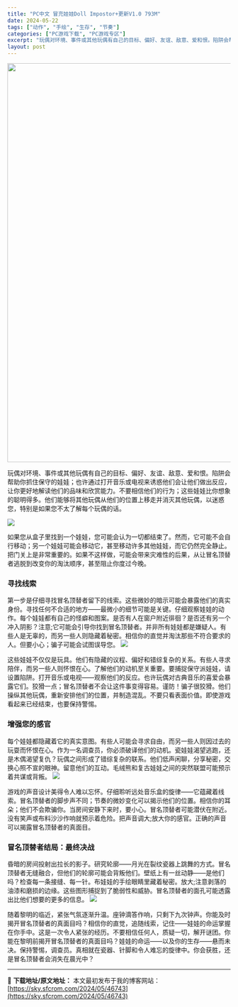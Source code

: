 ```yaml
---
title: "PC中文 冒充娃娃Doll Impostor+更新V1.0 793M"
date: 2024-05-22
tags: ["动作", "手绘", "生存", "节奏"]
categories: ["PC游戏下载", "PC游戏专区"]
excerpt: "玩偶对环境、事件或其他玩偶有自己的目标、偏好、友谊、敌意、爱和恨。陷阱会帮助你抓住保守的娃娃；也许通过打开音乐或电视来诱惑他们会让他们做出反应，让你更好地解读他们的品味和欣赏能力。不要相信他们的行为；这些娃娃比你想象的聪明得多。他们能够将其他玩偶从他们的位置上移走并消灭其他玩偶，以迷惑您，特别是如果&hellip;"
layout: post
---
```


<img class="aligncenter size-full wp-image-46744" src="https://sky.sfcrom.com/wp-content/uploads/2024/05/2024052200271828.webp" alt="" width="600" height="900" />

玩偶对环境、事件或其他玩偶有自己的目标、偏好、友谊、敌意、爱和恨。陷阱会帮助你抓住保守的娃娃；也许通过打开音乐或电视来诱惑他们会让他们做出反应，让你更好地解读他们的品味和欣赏能力。不要相信他们的行为；这些娃娃比你想象的聪明得多。他们能够将其他玩偶从他们的位置上移走并消灭其他玩偶，以迷惑您，特别是如果您不太了解每个玩偶的话。

<img src="https://sky.sfcrom.com/wp-content/uploads/2024/05/20240522083048-8761c.jpeg" />

<span>如果您从盒子里找到一个娃娃，您可能会认为一切都结束了。然而，它可能不会自行移动；另一个娃娃可能会移动它，甚至移动许多其他娃娃，而它仍然完全静止。把门关上是非常重要的。如果不这样做，可能会带来灾难性的后果，从让冒名顶替者逃脱到改变你的淘汰顺序，甚至阻止你度过今晚。</span>
<h3><span>寻找线索</span></h3>
<span>第一步是仔细寻找冒名顶替者留下的线索。这些微妙的暗示可能会暴露他们的真实身份。寻找任何不合适的地方——最微小的细节可能是关键。仔细观察娃娃的动作。每个娃娃都有自己的怪癖和图案。是否有人在窗户附近徘徊？是否还有另一个冲入阴影？注意;它可能会引导你找到冒名顶替者。并非所有娃娃都是嫌疑人。有些人是无辜的，而另一些人则隐藏着秘密。相信你的直觉并淘汰那些不符合要求的人。但要小心；骗子可能会试图误导您。</span>

<img src="https://sky.sfcrom.com/wp-content/uploads/2024/05/20240522083053-1fc55.jpeg" />

<span>这些娃娃不仅仅是玩具。他们有隐藏的议程、偏好和错综复杂的关系。有些人寻求陪伴，而另一些人则怀恨在心。了解他们的动机至关重要。要捕捉保守派娃娃，请设置陷阱。打开音乐或电视——观察他们的反应。也许玩偶对古典音乐的喜爱会暴露它们。狡猾一点；冒名顶替者不会让这件事变得容易。谨防！骗子很狡猾。他们操纵其他玩偶，重新安排他们的位置，并制造混乱。不要只看表面价值。即使游戏看起来已经结束，也要保持警惕。</span>
<h3><span>增强您的感官</span></h3>
<span>每个娃娃都隐藏着它的真实意图。有些人可能会寻求自由，而另一些人则因过去的玩耍而怀恨在心。作为一名调查员，你必须破译他们的动机。瓷娃娃渴望逃跑，还是木偶渴望复仇？玩偶之间形成了错综复杂的联系。他们低声闲聊，分享秘密，交换心照不宣的眼神。留意他们的互动。毛绒熊和复古娃娃之间的突然联盟可能预示着共谋或背叛。</span>

<img src="https://sky.sfcrom.com/wp-content/uploads/2024/05/20240522083056-32b72.jpeg" />

<span>游戏的声音设计美得令人难以忘怀。仔细聆听远处音乐盒的旋律——它蕴藏着线索。冒名顶替者的脚步声不同；节奏的微妙变化可以揭示他们的位置。相信你的耳朵；他们不会欺骗你。当房间安静下来时，要小心。冒名顶替者可能潜伏在附近。没有笑声或布料沙沙作响就预示着危险。把声音调大;放大你的感官。正确的声音可以揭露冒名顶替者的真面目。</span>
<h3><span>冒名顶替者结局：最终决战</span></h3>
<span>昏暗的房间投射出拉长的影子。研究轮廓——月光在裂纹瓷器上跳舞的方式。冒名顶替者无缝融合，但他们的轮廓可能会背叛他们。壁纸上有一丝动静——是他们吗？检查每一条接缝、每一针。布娃娃的手绘眼睛里藏着秘密。放大;注意剥落的油漆和磨损的边缘。这些图形捕捉到了脆弱性和威胁。冒名顶替者的面孔可能透露出比他们想要的更多的信息。</span>

<img src="https://sky.sfcrom.com/wp-content/uploads/2024/05/20240522083059-66a39.jpeg" />

随着黎明的临近，紧张气氛逐渐升温。座钟滴答作响，只剩下九次钟声。你能及时揭开冒名顶替者的真面目吗？相信你的直觉，追随线索，记住——娃娃的命运掌握在你手中。这是一次令人紧张的经历。不要相信任何人，质疑一切，解开谜团。你能在黎明前揭开冒名顶替者的真面目吗？娃娃的命运——以及你的生存——悬而未决。保持警惕，调查员。真相就在瓷器、针脚和令人难忘的旋律中。你会获胜，还是冒名顶替者会消失在晨光中？

---
📖 **下载地址/原文地址：** 本文最初发布于我的博客网站：[https://sky.sfcrom.com/2024/05/46743](https://sky.sfcrom.com/2024/05/46743)
